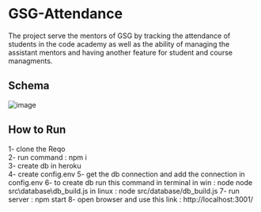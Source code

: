 # GSG-Attendance


The project serve the mentors of GSG by tracking the attendance of students in the code academy as well as the ability of managing the assistant mentors and having another feature for student and course managments.

## Schema

![image](https://user-images.githubusercontent.com/56412800/75423111-b9eb2680-5946-11ea-994e-1ff80868179b.png)<br>


## How to Run 
1- clone the Reqo <br>
2- run command : npm i <br>
3- create db in heroku <br>
4- create config.env 
5- get the db connection and add the connection in config.env
6- to create db run this command in terminal 
    in win : node  node src\database\db_build.js
    in linux : node src/database/db_build.js
7- run server : npm start 
8- open browser and use this link : http://localhost:3001/
